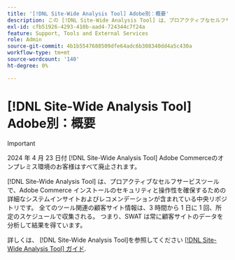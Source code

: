 ```yaml
---
title: '[!DNL Site-Wide Analysis Tool] Adobe別：概要'
description: この [!DNL Site-Wide Analysis Tool] は、プロアクティブなセルフサービスツールで、Adobe Commerce インストールのセキュリティと操作性を確保するための詳細なシステムインサイトおよびレコメンデーションが含まれている中央リポジトリです。 全てのツール関連の顧客サイト情報は、3 時間から 1 日に 1 回、所定のスケジュールで収集される。 つまり、SWAT は常に顧客サイトのデータを分析して結果を得ています。
exl-id: cfb51926-4293-410b-aad4-724344c7f24a
feature: Support, Tools and External Services
role: Admin
source-git-commit: 4b1b5547688509dfe64adc6b308340dd4a5c430a
workflow-type: tm+mt
source-wordcount: '140'
ht-degree: 0%

---
```


# [!DNL Site-Wide Analysis Tool] Adobe別：概要

>[!IMPORTANT]
>
>2024 年 4 月 23 日付 [!DNL Site-Wide Analysis Tool] Adobe Commerceのオンプレミス環境のお客様はすべて廃止されます。

[!DNL Site-Wide Analysis Tool] は、プロアクティブなセルフサービスツールで、Adobe Commerce インストールのセキュリティと操作性を確保するための詳細なシステムインサイトおよびレコメンデーションが含まれている中央リポジトリです。 全てのツール関連の顧客サイト情報は、3 時間から 1 日に 1 回、所定のスケジュールで収集される。 つまり、SWAT は常に顧客サイトのデータを分析して結果を得ています。

詳しくは、 [!DNL Site-Wide Analysis Tool]を参照してください [[!DNL Site-Wide Analysis Tool] ガイド](https://experienceleague.adobe.com/docs/commerce-operations/tools/site-wide-analysis-tool/intro.html).
